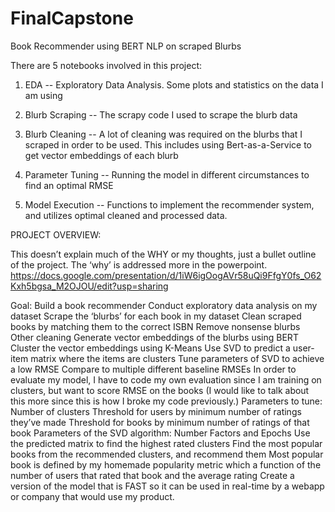 # FinalCapstone
Book Recommender using BERT NLP on scraped Blurbs

There are 5 notebooks involved in this project:

1. EDA -- Exploratory Data Analysis. Some plots and statistics on the data I am using

2. Blurb Scraping -- The scrapy code I used to scrape the blurb data

3. Blurb Cleaning -- A lot of cleaning was required on the blurbs that I scraped in order to be used. This includes using Bert-as-a-Service to get vector embeddings of each blurb

4. Parameter Tuning -- Running the model in different circumstances to find an optimal RMSE

5. Model Execution -- Functions to implement the recommender system, and utilizes optimal cleaned and processed data.


PROJECT OVERVIEW:

This doesn’t explain much of the WHY or my thoughts, just a bullet outline of the project. The ‘why’ is addressed more in the powerpoint.
https://docs.google.com/presentation/d/1iW6igOogAVr58uQi9FfgY0fs_O62Kxh5bgsa_M2OJOU/edit?usp=sharing

Goal: Build a book recommender
Conduct exploratory data analysis on my dataset
Scrape the ‘blurbs’ for each book in my dataset
Clean scraped books by matching them to the correct ISBN
Remove nonsense blurbs
Other cleaning
Generate vector embeddings of the blurbs using BERT
Cluster the vector embeddings using K-Means
Use SVD to predict a user-item matrix where the items are clusters
Tune parameters of SVD to achieve a low RMSE
Compare to multiple different baseline RMSEs
In order to evaluate my model, I have to code my own evaluation since I am training on clusters, but want to score RMSE on the books (I would like to talk about this more since this is how I broke my code previously.)
Parameters to tune:
Number of clusters
Threshold for users by minimum number of ratings they’ve made
Threshold for books by minimum number of ratings of that book
Parameters of the SVD algorithm: Number Factors and Epochs
Use the predicted matrix to find the highest rated clusters
Find the most popular books from the recommended clusters, and recommend them
Most popular book is defined by my homemade popularity metric which a function of the number of users that rated that book and the average rating
Create a version of the model that is FAST so it can be used in real-time by a webapp or company that would use my product.
